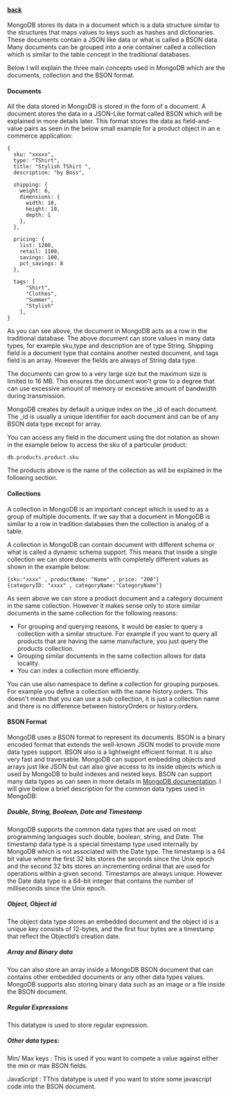 #### [back](getting_started_main.md)

MongoDB stores its data in a document which is a data structure similar to the structures that maps values to keys such as hashes and dictionaries. These documents contain a JSON like data or what is called a BSON data. Many documents can be grouped into a one container called a collection which is similar to the table concept in the traditional databases. 

Below I will explain the three main concepts used in MongoDB which are the documents, collection and the BSON format.


#### Documents

All the data stored in MongoDB is stored in the form of a document. A document stores the data in a JSON-Like format called BSON which will be explained in more details later. This format stores the data as field-and-value pairs as seen in the below small example for a product object in an e commerce application:

````
{
  sku: "xxxxx",
  type: "TShirt",
  title: "Stylish TShirt ",
  description: "by Boss",

  shipping: {
    weight: 6,
    dimensions: {
      width: 10,
      height: 10,
      depth: 1
    },
  },

  pricing: {
    list: 1200,
    retail: 1100,
    savings: 100,
    pct_savings: 8
  },

  tags: [
      "Shirt",
      "Clothes",
      "Summer",
      "Stylish"
    ],
}
````
As you can see above, the document in MongoDB acts as a row in the traditional database. The above document can store values in many data types, for example sku,type and description are of type String. Shipping field is a document type that contains another nested document, and tags field is an array.  However the fields are always of String data type.  

The documents can grow to a very large size but the maximum size is limited to 16 MB. This ensures the document won't grow to a degree that can use excessive amount of memory or excessive amount of bandwidth during transmission. 

MongoDB creates by default a unique index on the _id of each document. The _id is usually a unique identifier for each document and can be of any BSON data type except for array. 


You can access any field in the document using the dot notation as shown in the example below to access the sku of a particular product:

````
db.products.product.sku
````

The products above is the name of the collection as will be explained in the following section.


#### Collections

A collection in MongoDB is an important concept which is used to as a group of multiple documents. If we say that a document in MongoDB is similar to a row in tradition databases then the collection is analog of a table. 

A collection in MongoDB can contain document with different schema or what is called a dynamic schema support. This means that inside a single collection we can store documents with completely different values as shown in the example below:

````
{sku:"xxxx" , productName: "Name" , price: "200"}
{categoryID: "xxxx" , categoryName:"CategoryName"}
````

As seen above we can store a product document and a category document in the same collection. However it makes sense only to store similar documents in the same collection for the following reasons:

* For grouping and querying reasons, it would be easier to query a collection with a similar structure. For example if you want to query all products that are having the same manufacture, you just query the products collection.
* Grouping similar documents in the same collection allows for data locality.
* You can index a collection more efficiently.


You can use also namespace to define a collection for grouping purposes. For example you define a collection with the name history.orders. This doesn't mean that you can use a sub collection, it is just a collection name and there is no difference between historyOrders or history.orders. 


#### BSON Format

MongoDB uses a BSON format to represent its documents. BSON is a binary encoded format that extends the well-known JSON model to provide more data types support. BSON also is a lightweight efficient format. It is also very fast and traversable. MongoDB can support embedding objects and arrays just like JSON but can also give access to its inside objects which is used by MongoDB to build indexes and nested keys. BSON can support many data types as can seen in more details in [MongoDB documentation](https://docs.mongodb.org/manual/reference/bson-types/). I will give below a brief description for the common data types used in MongoDB:


##### Double, String, Boolean, Date and Timestamp

MongoDB supports the common data types that are used on most programming languages such double, boolean, string, and Date. The timestamp data type is a special timestamp type used internally by MongoDB which is not associated with the Date type. The timestamp is a 64 bit value where the first 32 bits stores the seconds since the Unix epoch and the second 32 bits stores an incrementing ordinal that are used for operations within a given second. Timestamps are always unique. However the Date data type is a 64-bit integer that contains the number of milliseconds since the Unix epoch.

##### Object, Object id

The object data type stores an embedded document and the object id is a  unique key consists of 12-bytes, and the first four bytes are a timestamp that reflect the ObjectId’s creation date.


##### Array and Binary data

You can also store an array inside a MongoDB BSON document that can contains other embedded documents or any other data types values. MongoDB supports also storing binary data such as an image or a file inside the BSON document.


##### Regular Expressions

This datatype is used to store regular expression.

##### Other data types:

Min/ Max keys : This is used if you want to compete a value against either the min or max BSON fields.

JavaScript : TThis datatype is used if you want to store some javascript code into the BSON document.







